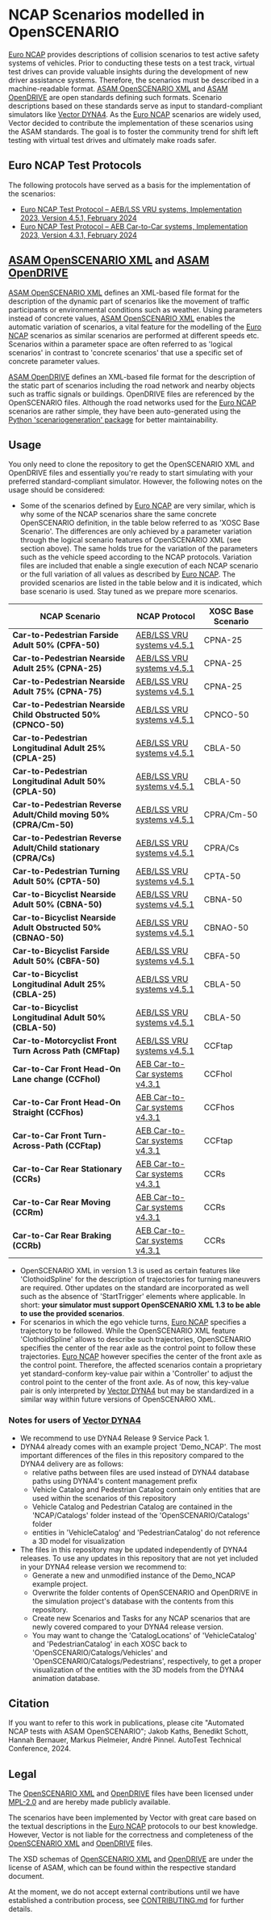 # NCAP Scenarios modelled in OpenSCENARIO

[Euro NCAP](https://www.euroncap.com/) provides descriptions of collision scenarios to test active safety systems of vehicles. Prior to conducting these tests on a test track, virtual test drives can provide valuable insights during the development of new driver assistance systems. Therefore, the scenarios must be described in a machine-readable format. [ASAM OpenSCENARIO XML](https://www.asam.net/standards/detail/openscenario-xml/) and [ASAM OpenDRIVE](https://www.asam.net/standards/detail/opendrive/) are open standards defining such formats. Scenario descriptions based on these standards serve as input to standard-compliant simulators like [Vector DYNA4](https://www.vector.com/dyna4). As the [Euro NCAP](https://www.euroncap.com/) scenarios are widely used, Vector decided to contribute the implementation of these scenarios using the ASAM standards. The goal is to foster the community trend for shift left testing with virtual test drives and ultimately make roads safer.

## Euro NCAP Test Protocols

The following protocols have served as a basis for the implementation of the scenarios:

- [Euro NCAP Test Protocol – AEB/LSS VRU systems, Implementation 2023, Version 4.5.1, February 2024](https://www.euroncap.com/media/80156/euro-ncap-aeb-lss-vru-test-protocol-v451.pdf)
- [Euro NCAP Test Protocol – AEB Car-to-Car systems, Implementation 2023, Version 4.3.1, February 2024](https://www.euroncap.com/media/80155/euro-ncap-aeb-c2c-test-protocol-v431.pdf)

## [ASAM OpenSCENARIO XML](https://www.asam.net/standards/detail/openscenario-xml/) and [ASAM OpenDRIVE](https://www.asam.net/standards/detail/opendrive/)

[ASAM OpenSCENARIO XML](https://www.asam.net/standards/detail/openscenario-xml/) defines an XML-based file format for the description of the dynamic part of scenarios like the movement of traffic participants or environmental conditions such as weather. Using parameters instead of concrete values, [ASAM OpenSCENARIO XML](https://www.asam.net/standards/detail/openscenario-xml/) enables the automatic variation of scenarios, a vital feature for the modelling of the [Euro NCAP](https://www.euroncap.com/) scenarios as similar scenarios are performed at different speeds etc. Scenarios within a parameter space are often referred to as 'logical scenarios' in contrast to 'concrete scenarios' that use a specific set of concrete parameter values.

[ASAM OpenDRIVE](https://www.asam.net/standards/detail/opendrive/) defines an XML-based file format for the description of the static part of scenarios including the road network and nearby objects such as traffic signals or buildings. OpenDRIVE files are referenced by the OpenSCENARIO files. Although the road networks used for the [Euro NCAP](https://www.euroncap.com/) scenarios are rather simple, they have been auto-generated using the [Python 'scenariogeneration' package](https://pypi.org/project/scenariogeneration/) for better maintainability.

## Usage

You only need to clone the repository to get the OpenSCENARIO XML and OpenDRIVE files and essentially you're ready to start simulating with your preferred standard-compliant simulator. However, the following notes on the usage should be considered:

- Some of the scenarios defined by [Euro NCAP](https://www.euroncap.com/) are very similar, which is why some of the NCAP scenarios share the same concrete OpenSCENARIO definition, in the table below referred to as 'XOSC Base Scenario'. The differences are only achieved by a parameter variation through the logical scenario features of OpenSCENARIO XML (see section above). The same holds true for the variation of the parameters such as the vehicle speed according to the NCAP protocols. Variation files are included that enable a single execution of each NCAP scenario or the full variation of all values as described by [Euro NCAP](https://www.euroncap.com/). The provided scenarios are listed in the table below and it is indicated, which base scenario is used. Stay tuned as we prepare more scenarios.

|NCAP Scenario |NCAP Protocol |XOSC Base Scenario |
| --- | --- | --- |
| **Car-to-Pedestrian Farside Adult 50% (CPFA-50)** | [AEB/LSS VRU systems v4.5.1](https://www.euroncap.com/media/80156/euro-ncap-aeb-lss-vru-test-protocol-v451.pdf) | CPNA-25 |
| **Car-to-Pedestrian Nearside Adult 25% (CPNA-25)** | [AEB/LSS VRU systems v4.5.1](https://www.euroncap.com/media/80156/euro-ncap-aeb-lss-vru-test-protocol-v451.pdf) | CPNA-25 |
| **Car-to-Pedestrian Nearside Adult 75% (CPNA-75)** | [AEB/LSS VRU systems v4.5.1](https://www.euroncap.com/media/80156/euro-ncap-aeb-lss-vru-test-protocol-v451.pdf) | CPNA-25 |
| **Car-to-Pedestrian Nearside Child Obstructed 50% (CPNCO-50)** | [AEB/LSS VRU systems v4.5.1](https://www.euroncap.com/media/80156/euro-ncap-aeb-lss-vru-test-protocol-v451.pdf) | CPNCO-50 |
| **Car-to-Pedestrian Longitudinal Adult 25% (CPLA-25)** | [AEB/LSS VRU systems v4.5.1](https://www.euroncap.com/media/80156/euro-ncap-aeb-lss-vru-test-protocol-v451.pdf) | CBLA-50 |
| **Car-to-Pedestrian Longitudinal Adult 50% (CPLA-50)** | [AEB/LSS VRU systems v4.5.1](https://www.euroncap.com/media/80156/euro-ncap-aeb-lss-vru-test-protocol-v451.pdf) | CBLA-50 |
| **Car-to-Pedestrian Reverse Adult/Child moving 50% (CPRA/Cm-50)** | [AEB/LSS VRU systems v4.5.1](https://www.euroncap.com/media/80156/euro-ncap-aeb-lss-vru-test-protocol-v451.pdf) | CPRA/Cm-50 |
| **Car-to-Pedestrian Reverse Adult/Child stationary (CPRA/Cs)** | [AEB/LSS VRU systems v4.5.1](https://www.euroncap.com/media/80156/euro-ncap-aeb-lss-vru-test-protocol-v451.pdf) | CPRA/Cs |
| **Car-to-Pedestrian Turning Adult 50% (CPTA-50)** | [AEB/LSS VRU systems v4.5.1](https://www.euroncap.com/media/80156/euro-ncap-aeb-lss-vru-test-protocol-v451.pdf) | CPTA-50 |
| **Car-to-Bicyclist Nearside Adult 50% (CBNA-50)** | [AEB/LSS VRU systems v4.5.1](https://www.euroncap.com/media/80156/euro-ncap-aeb-lss-vru-test-protocol-v451.pdf) | CBNA-50 |
| **Car-to-Bicyclist Nearside Adult Obstructed 50% (CBNAO-50)** | [AEB/LSS VRU systems v4.5.1](https://www.euroncap.com/media/80156/euro-ncap-aeb-lss-vru-test-protocol-v451.pdf) | CBNAO-50 |
| **Car-to-Bicyclist Farside Adult 50% (CBFA-50)** | [AEB/LSS VRU systems v4.5.1](https://www.euroncap.com/media/80156/euro-ncap-aeb-lss-vru-test-protocol-v451.pdf) | CBFA-50 |
| **Car-to-Bicyclist Longitudinal Adult 25% (CBLA-25)** | [AEB/LSS VRU systems v4.5.1](https://www.euroncap.com/media/80156/euro-ncap-aeb-lss-vru-test-protocol-v451.pdf) | CBLA-50 |
| **Car-to-Bicyclist Longitudinal Adult 50% (CBLA-50)** | [AEB/LSS VRU systems v4.5.1](https://www.euroncap.com/media/80156/euro-ncap-aeb-lss-vru-test-protocol-v451.pdf) | CBLA-50 |
| **Car-to-Motorcyclist Front Turn Across Path (CMFtap)** | [AEB/LSS VRU systems v4.5.1](https://www.euroncap.com/media/80156/euro-ncap-aeb-lss-vru-test-protocol-v451.pdf) | CCFtap |
| **Car-to-Car Front Head-On Lane change (CCFhol)** | [AEB Car-to-Car systems v4.3.1](https://www.euroncap.com/media/80155/euro-ncap-aeb-c2c-test-protocol-v431.pdf) | CCFhol |
| **Car-to-Car Front Head-On Straight (CCFhos)** | [AEB Car-to-Car systems v4.3.1](https://www.euroncap.com/media/80155/euro-ncap-aeb-c2c-test-protocol-v431.pdf) | CCFhos |
| **Car-to-Car Front Turn-Across-Path (CCFtap)** | [AEB Car-to-Car systems v4.3.1](https://www.euroncap.com/media/80155/euro-ncap-aeb-c2c-test-protocol-v431.pdf) | CCFtap |
| **Car-to-Car Rear Stationary (CCRs)** | [AEB Car-to-Car systems v4.3.1](https://www.euroncap.com/media/80155/euro-ncap-aeb-c2c-test-protocol-v431.pdf) | CCRs |
| **Car-to-Car Rear Moving (CCRm)** | [AEB Car-to-Car systems v4.3.1](https://www.euroncap.com/media/80155/euro-ncap-aeb-c2c-test-protocol-v431.pdf) | CCRs |
| **Car-to-Car Rear Braking (CCRb)** | [AEB Car-to-Car systems v4.3.1](https://www.euroncap.com/media/80155/euro-ncap-aeb-c2c-test-protocol-v431.pdf) | CCRs |

- OpenSCENARIO XML in version 1.3 is used as certain features like 'ClothoidSpline' for the description of trajectories for turning maneuvers are required. Other updates on the standard are incorporated as well such as the absence of 'StartTrigger' elements where applicable. In short: **your simulator must support OpenSCENARIO XML 1.3 to be able to use the provided scenarios**.
- For scenarios in which the ego vehicle turns, [Euro NCAP](https://www.euroncap.com/) specifies a trajectory to be followed. While the OpenSCENARIO XML feature 'ClothoidSpline' allows to describe such trajectories, OpenSCENARIO specifies the center of the rear axle as the control point to follow these trajectories. [Euro NCAP](https://www.euroncap.com/) however specifies the center of the front axle as the control point. Therefore, the affected scenarios contain a proprietary yet standard-conform key-value pair within a 'Controller' to adjust the control point to the center of the front axle. As of now, this key-value pair is only interpreted by [Vector DYNA4](https://www.vector.com/dyna4) but may be standardized in a similar way within future versions of OpenSCENARIO XML.

### Notes for users of [Vector DYNA4](https://www.vector.com/dyna4)

- We recommend to use DYNA4 Release 9 Service Pack 1.
- DYNA4 already comes with an example project 'Demo_NCAP'. The most important differences of the files in this repository compared to the DYNA4 delivery are as follows:
  - relative paths between files are used instead of DYNA4 database paths using DYNA4's content management prefix
  - Vehicle Catalog and Pedestrian Catalog contain only entities that are used within the scenarios of this repository
  - Vehicle Catalog and Pedestrian Catalog are contained in the 'NCAP/Catalogs' folder instead of the 'OpenSCENARIO/Catalogs' folder
  - entities in 'VehicleCatalog' and 'PedestrianCatalog' do not reference a 3D model for visualization
- The files in this repository may be updated independently of DYNA4 releases. To use any updates in this repository that are not yet included in your DYNA4 release version we recommend to:
  - Generate a new and unmodified instance of the Demo_NCAP example project.
  - Overwrite the folder contents of OpenSCENARIO and OpenDRIVE in the simulation project's database with the contents from this repository.
  - Create new Scenarios and Tasks for any NCAP scenarios that are newly covered compared to your DYNA4 release version.
  - You may want to change the 'CatalogLocations' of 'VehicleCatalog' and 'PedestrianCatalog' in each XOSC back to 'OpenSCENARIO/Catalogs/Vehicles' and 'OpenSCENARIO/Catalogs/Pedestrians', respectively, to get a proper visualization of the entities with the 3D models from the DYNA4 animation database.

## Citation

If you want to refer to this work in publications, please cite "Automated NCAP tests with ASAM OpenSCENARIO"; Jakob Kaths, Benedikt Schott, Hannah Bernauer, Markus Pielmeier, André Pinnel. AutoTest Technical Conference, 2024.

## Legal

The [OpenSCENARIO XML](https://www.asam.net/standards/detail/openscenario-xml/) and [OpenDRIVE](https://www.asam.net/standards/detail/opendrive/) files have been licensed under [MPL-2.0](https://www.mozilla.org/en-US/MPL/2.0/) and are hereby made publicly available.

The scenarios have been implemented by Vector with great care based on the textual descriptions in the [Euro NCAP](https://www.euroncap.com/) protocols to our best knowledge. However, Vector is not liable for the correctness and completeness of the [OpenSCENARIO XML](https://www.asam.net/standards/detail/openscenario-xml/) and [OpenDRIVE](https://www.asam.net/standards/detail/opendrive/) files.

The XSD schemas of [OpenSCENARIO XML](https://www.asam.net/standards/detail/openscenario-xml/) and [OpenDRIVE](https://www.asam.net/standards/detail/opendrive/) are under the license of ASAM, which can be found within the respective standard document.

At the moment, we do not accept external contributions until we have established a contribution process, see [CONTRIBUTING.md](CONTRIBUTING.md) for further details.
